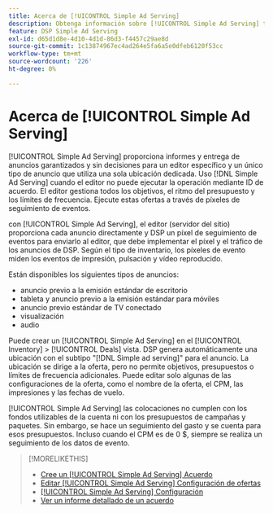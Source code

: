 ```yaml
---
title: Acerca de [!UICONTROL Simple Ad Serving]
description: Obtenga información sobre [!UICONTROL Simple Ad Serving] trata el uso de píxeles de seguimiento de eventos.
feature: DSP Simple Ad Serving
exl-id: d65d1d8e-4d10-4d1d-86d3-f4457c29ae8d
source-git-commit: 1c13874967ec4ad264e5fa6a5e0dfeb6120f53cc
workflow-type: tm+mt
source-wordcount: '226'
ht-degree: 0%

---
```


# Acerca de [!UICONTROL Simple Ad Serving]

[!UICONTROL Simple Ad Serving] proporciona informes y entrega de anuncios garantizados y sin decisiones para un editor específico y un único tipo de anuncio que utiliza una sola ubicación dedicada. Uso [!DNL Simple Ad Serving] cuando el editor no puede ejecutar la operación mediante ID de acuerdo. El editor gestiona todos los objetivos, el ritmo del presupuesto y los límites de frecuencia. Ejecute estas ofertas a través de píxeles de seguimiento de eventos.

con [!UICONTROL Simple Ad Serving], el editor (servidor del sitio) proporciona cada anuncio directamente y DSP un píxel de seguimiento de eventos para enviarlo al editor, que debe implementar el píxel y el tráfico de los anuncios de DSP. Según el tipo de inventario, los píxeles de evento miden los eventos de impresión, pulsación y vídeo reproducido.

Están disponibles los siguientes tipos de anuncios:

* anuncio previo a la emisión estándar de escritorio
* tableta y anuncio previo a la emisión estándar para móviles
* anuncio previo estándar de TV conectado
* visualización
* audio

Puede crear un [!UICONTROL Simple Ad Serving] en el [!UICONTROL Inventory] > [!UICONTROL Deals] vista. DSP genera automáticamente una ubicación con el subtipo &quot;[!DNL Simple ad serving]&quot; para el anuncio. La ubicación se dirige a la oferta, pero no permite objetivos, presupuestos o límites de frecuencia adicionales. Puede editar solo algunas de las configuraciones de la oferta, como el nombre de la oferta, el CPM, las impresiones y las fechas de vuelo.<!-- If you need multiple tracking tags for a [!UICONTROL Simple Ad Serving] deal, create a duplicate deal. -->

[!UICONTROL Simple Ad Serving] las colocaciones no cumplen con los fondos utilizables de la cuenta ni con los presupuestos de campañas y paquetes. Sin embargo, se hace un seguimiento del gasto y se cuenta para esos presupuestos. Incluso cuando el CPM es de 0 $, siempre se realiza un seguimiento de los datos de evento.

>[!MORELIKETHIS]
>
>* [Cree un [!UICONTROL Simple Ad Serving] Acuerdo](simple-deal-create.md)
>* [Editar [!UICONTROL Simple Ad Serving] Configuración de ofertas](simple-deal-edit.md)
>* [[!UICONTROL Simple Ad Serving] Configuración](simple-deal-settings.md)
>* [Ver un informe detallado de un acuerdo](/help/dsp/inventory/deal-view-report.md)


<!-- add back when reimplemented:
>* [View Event-Tracking Pixels for a [!UICONTROL Simple Ad Serving] Deal](simple-deal-show-pixels.md)
-->
